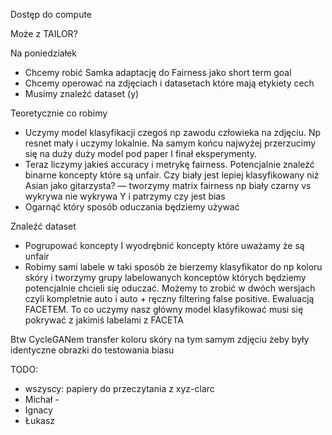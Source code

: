 Dostęp do compute

Może z TAILOR?

Na poniedziałek

- Chcemy robić Samka adaptację do Fairness jako short term goal
- Chcemy operować na zdjęciach i datasetach które mają etykiety cech
- Musimy znaleźć dataset (y)

Teoretycznie co robimy

- Uczymy model klasyfikacji czegoś np zawodu człowieka na zdjęciu. Np resnet mały i uczymy lokalnie. Na samym końcu najwyżej przerzucimy się na duży duży model pod paper I finał eksperymenty.
- Teraz liczymy jakieś accuracy i metrykę fairness. Potencjalnie znaleźć binarne koncepty które są unfair. Czy biały jest lepiej klasyfikowany niż Asian jako gitarzysta? — tworzymy matrix fairness np biały czarny vs wykrywa nie wykrywa Y i patrzymy czy jest bias
- Ogarnąć który sposób oduczania będziemy używać

Znaleźć dataset

- Pogrupować koncepty I wyodrębnić koncepty które uważamy że są unfair
- Robimy sami labele w taki sposób że bierzemy klasyfikator do np koloru skóry i tworzymy grupy labelowanych konceptów których będziemy potencjalnie chcieli się oduczać. Możemy to zrobić w dwóch wersjach czyli kompletnie auto i auto + ręczny filtering false positive. Ewaluacją FACETEM. To co uczymy nasz główny model klasyfikować musi się pokrywać z jakimiś labelami z FACETA

Btw CycleGANem transfer koloru skóry na tym samym zdjęciu żeby były identyczne obrazki do testowania biasu

TODO:

- wszyscy: papiery do przeczytania z xyz-clarc
- Michał -
- Ignacy
- Łukasz